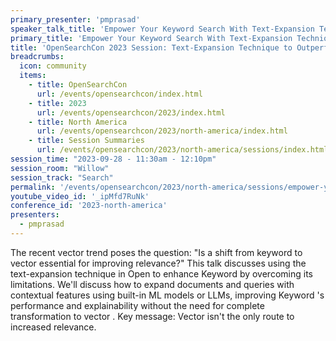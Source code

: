 ```yaml
---
primary_presenter: 'pmprasad'
speaker_talk_title: 'Empower Your Keyword Search With Text-Expansion Technique to Outperform Unexplainable Vector Search'
primary_title: 'Empower Your Keyword Search With Text-Expansion Technique to Outperform Unexplainable Vector Search'
title: 'OpenSearchCon 2023 Session: Text-Expansion Technique to Outperform Unexplainable Vector Search'
breadcrumbs:
  icon: community
  items:
    - title: OpenSearchCon
      url: /events/opensearchcon/index.html
    - title: 2023
      url: /events/opensearchcon/2023/index.html
    - title: North America
      url: /events/opensearchcon/2023/north-america/index.html
    - title: Session Summaries
      url: /events/opensearchcon/2023/north-america/sessions/index.html
session_time: "2023-09-28 - 11:30am - 12:10pm"
session_room: "Willow"
session_track: "Search"
permalink: '/events/opensearchcon/2023/north-america/sessions/empower-your-keyword-search-with-text-expansion-technique-to-outperform-unexplainable-vector-search.html'
youtube_video_id: '_ipMfd7RuNk'
conference_id: '2023-north-america'
presenters:
  - pmprasad
---
```


The recent vector trend poses the question: &quot;Is a shift from keyword to vector essential for improving relevance?&quot; This talk discusses using the text-expansion technique in Open to enhance Keyword by overcoming its limitations. We'll discuss how to expand documents and queries with contextual features using built-in ML models or LLMs, improving Keyword 's performance and explainability without the need for complete transformation to vector . Key message: Vector isn't the only route to increased relevance.
